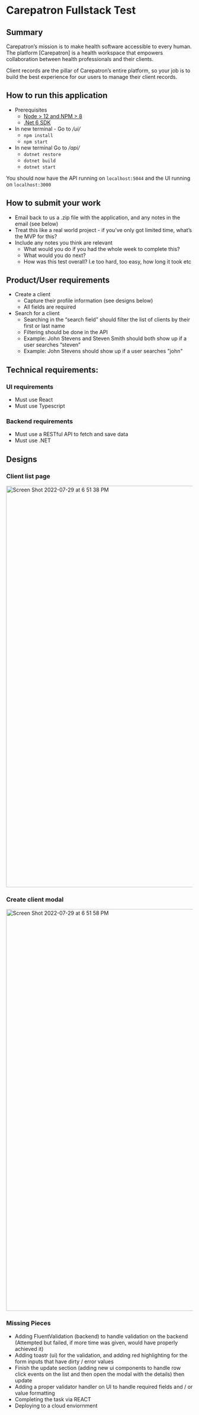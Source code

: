 # Carepatron Fullstack Test

## Summary
Carepatron’s mission is to make health software accessible to every human.
The platform [Carepatron] is a health workspace that empowers collaboration between health professionals and their clients.

Client records are the pillar of Carepatron’s entire platform, so your job is to build the best experience for our users to manage their client records.

## How to run this application
- Prerequisites
  - [Node > 12 and NPM > 8](https://nodejs.org/en/download/)
  - [.Net 6 SDK](https://dotnet.microsoft.com/en-us/download/dotnet/6.0)
- In new terminal - Go to */ui/*
  - `npm install`
  - `npm start`
- In new terminal Go to */api/*
  - `dotnet restore`
  - `dotnet build`
  - `dotnet start`

You should now have the API running on `localhost:5044` and the UI running on `localhost:3000`

## How to submit your work
- Email back to us a .zip file with the application, and any notes in the email (see below)
- Treat this like a real world project - if you’ve only got limited time, what’s the MVP for this?
- Include any notes you think are relevant
  - What would you do if you had the whole week to complete this?
  - What would you do next?
  - How was this test overall? I.e too hard, too easy, how long it took etc
 
## Product/User requirements
- Create a client
  - Capture their profile information (see designs below)
  - All fields are required
- Search for a client
  - Searching in the “search field” should filter the list of clients by their first or last name
  - Filtering should be done in the API
  - Example: John Stevens and Steven Smith should both show up if a user searches “steven”
  - Example: John Stevens should show up if a user searches "john"

## Technical requirements:

### UI requirements
- Must use React
- Must use Typescript

### Backend requirements
- Must use a RESTful API to fetch and save data
- Must use .NET

## Designs


### Client list page
<img width="1082" alt="Screen Shot 2022-07-29 at 6 51 38 PM" src="https://user-images.githubusercontent.com/14010084/181700473-a9177884-070a-4211-b14d-0a008eb78482.png">


### Create client modal
<img width="1083" alt="Screen Shot 2022-07-29 at 6 51 58 PM" src="https://user-images.githubusercontent.com/14010084/181700544-b2ea60fd-2dbd-491b-9197-282638143080.png">

### Missing Pieces
- Adding FluentValidation (backend) to handle validation on the backend (Attempted but failed, if more time was given, would have properly achieved it)
- Adding toastr (ui) for the validation, and adding red highlighting for the form inputs that have dirty / error values
- Finish the update section (adding new ui components to handle row click events on the list and then open the modal with the details) then update
- Adding a proper validator handler on UI to handle required fields and / or value formatting
- Completing the task via REACT
- Deploying to a cloud enviornment
